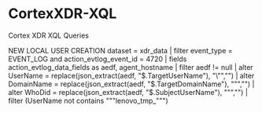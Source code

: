 # CortexXDR-XQL
Cortex XDR XQL Queries

NEW LOCAL USER CREATION
dataset = xdr_data 
    | filter event_type = EVENT_LOG and action_evtlog_event_id = 4720
    | fields action_evtlog_data_fields as aedf, agent_hostname
    | filter aedf != null
    | alter UserName = replace(json_extract(aedf, "$.TargetUserName"), "\"","")
    | alter DomainName = replace(json_extract(aedf, "$.TargetDomainName"), "\"","")
    | alter WhoDid = replace(json_extract(aedf, "$.SubjectUserName"), "\"","")
    | filter (UserName not contains """lenovo_tmp_""")
